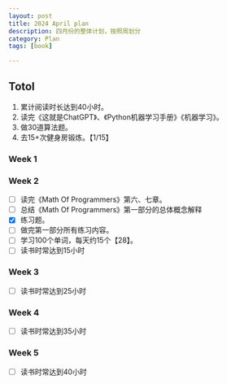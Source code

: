 ```yaml
---
layout: post
title: 2024 April plan
description: 四月份的整体计划，按照周划分
category: Plan
tags: [book]

---
```


## Totol

1. 累计阅读时长达到40小时。
2. 读完《这就是ChatGPT》、《Python机器学习手册》《机器学习》。
3. 做30道算法题。
4. 去15+次健身房锻炼。【1/15】

### Week 1
### Week 2

   - [ ] 读完《Math Of Programmers》第六、七章。
   - [ ] 总结《Math Of Programmers》第一部分的总体概念解释
   - [x] 练习题。
   - [ ] 做完第一部分所有练习内容。
   - [ ] 学习100个单词，每天约15个【28】。
   - [ ] 读书时常达到15小时

### Week 3

   - [ ] 读书时常达到25小时

### Week 4

   - [ ] 读书时常达到35小时

### Week 5

   - [ ] 读书时常达到40小时